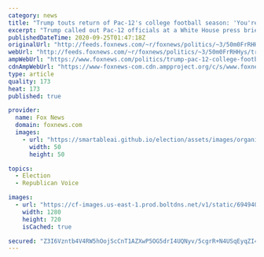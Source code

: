 ```yaml
---
category: news
title: "Trump touts return of Pac-12's college football season: 'You're welcome!!!'"
excerpt: "Trump called out Pac-12 officials at a White House press briefing last week."
publishedDateTime: 2020-09-25T01:47:18Z
originalUrl: "http://feeds.foxnews.com/~r/foxnews/politics/~3/50m0FrRHHys/trump-pac-12-college-football-season"
webUrl: "http://feeds.foxnews.com/~r/foxnews/politics/~3/50m0FrRHHys/trump-pac-12-college-football-season"
ampWebUrl: "https://www.foxnews.com/politics/trump-pac-12-college-football-season.amp"
cdnAmpWebUrl: "https://www-foxnews-com.cdn.ampproject.org/c/s/www.foxnews.com/politics/trump-pac-12-college-football-season.amp"
type: article
quality: 173
heat: 173
published: true

provider:
  name: Fox News
  domain: foxnews.com
  images:
    - url: "https://smartableai.github.io/election/assets/images/organizations/foxnews.com-50x50.jpg"
      width: 50
      height: 50

topics:
  - Election
  - Republican Voice

images:
  - url: "https://cf-images.us-east-1.prod.boltdns.net/v1/static/694940094001/ab215347-e557-4d3f-9fc7-e778370fc4e0/f369f538-086f-4f4d-b2bf-476624d1cbab/1280x720/match/image.jpg"
    width: 1280
    height: 720
    isCached: true

secured: "Z3I6Vzntb4V4RW5hOojScCnT1AZXwP5OG5drI4UQNyv/5cgrR+N4USqEyqZI4+Iqyz8UlIgRfcu1xuvKDBeMyec0lVoX3SL9ynPwGEYUsDhcsCG1KRp/7Qt8LWtiK+K5jX6RU8QO4Z7+sQjDGbsME0V/Z5RnLsD2GV/AjuVQqCCmttVYq+FpoM7Qm3SMGEwqYx23bgwCR89QxGZanT4tyxrAxbNngXZt6231/supU9MW0U3Wx78InK2WCRDSff0Tn5q7XK46xwP5wckIavc9Oh7QNoXdVOF1lRar7sIE0hI5/J7ZSgztznbcw2kWkbY2ryzSJMt9wf6YQficAe08PuE8V4gLx3a3z951O6QpzEE=;0hhhQZQDuhTVoRkPOxJ/uw=="
---
```


